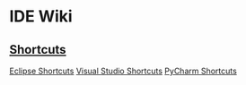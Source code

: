 <!-- TITLE: IDEs -->
<!-- SUBTITLE: Section about IDEs -->

# IDE Wiki
## [Shortcuts](ide/shortcuts)
[Eclipse Shortcuts](ide/shortcuts/eclipse)
[Visual Studio Shortcuts](ide/shortcuts/visual-studio)
[PyCharm Shortcuts](ide/shortcuts/pycharm)